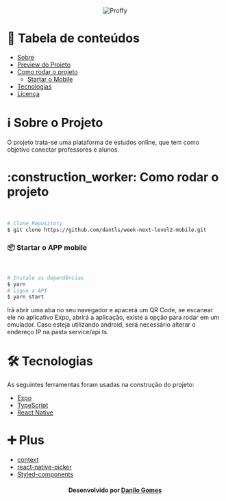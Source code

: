 <p align="center">
  <img src="https://github.com/dantls/week-next-level2-server/blob/master/github-assets/logo.svg" alt="Proffy" />
</p>

# :pushpin: Tabela de conteúdos
<!--ts-->
   * [Sobre](#sobre)
   * [Preview do Projeto](#preview)
   * [Como rodar o projeto](#run)
      * [Startar o Mobile](#api)
   * [Tecnologias](#tecnologias)
   * [Licença](#license)
<!--te-->


<h1 name="sobre">ℹ Sobre o Projeto</h1>
O projeto trata-se uma plataforma de estudos online, que tem como objetivo conectar professores e alunos.

<h1 name="run">:construction_worker: Como rodar o projeto</h1> <br>

```bash
# Clone Repository
$ git clone https://github.com/dantls/week-next-level2-mobile.git
```

<h3 name='api'>📦 Startar o APP mobile</h3><br>

```bash
# Instale as dependências
$ yarn
# Ligue a API
$ yarn start
```

Irá abrir uma aba no seu navegador e apacerá um QR Code, se escanear ele no aplicativo Expo, abrirá a aplicação, existe a opção para rodar em um emulador.
Caso esteja utilizando android, será necessário alterar o endereço IP na pasta service/api.ts.

<h1 name="tecnologias">🛠 Tecnologias</h1>

As seguintes ferramentas foram usadas na construção do projeto:

- [Expo](https://expo.io/)
- [TypeScript](https://www.typescriptlang.org)
- [React Native](https://reactnative.dev/)

<h1 name="tecnologias">➕ Plus</h1>

- [context](https://reactjs.org/docs/context.html)
- [react-native-picker](https://github.com/react-native-community/react-native-picker)
- [Styled-components](https://styled-components.com/)


<h4 name="license" align="center">
    Desenvolvido por <a href="https://www.linkedin.com/in/danilo-gomes-394459103/" target="_blank">Danilo Gomes</a>
</h4>
